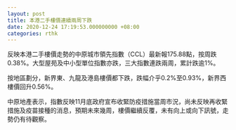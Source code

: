 ```yaml
---
layout: post
title: 本港二手樓價連續兩周下跌
date: 2020-12-24 17:19:53.000000000 +08:00
categories: rthk
---
```


反映本港二手樓價走勢的中原城市領先指數（CCL）最新報175.88點，按周跌0.38%。大型屋苑及中小型單位指數亦跌，三大指數連跌兩周，累計跌逾1%。

按地區劃分，新界東、九龍及港島樓價都下跌，跌幅介乎0.2%至0.93%，新界西樓價回升0.56%。

中原地產表示，指數反映11月底政府宣布收緊防疫措施當周市況，尚未反映再收緊措施及疫苗接種的消息，預期未來幾周，樓價繼續反覆，未有向上或向下訊號，走勢仍有待觀察。
